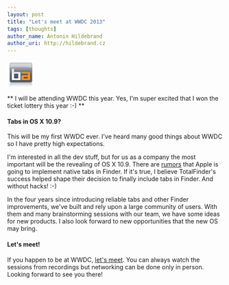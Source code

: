 ```yaml
---
layout: post
title: "Let's meet at WWDC 2013"
tags: [thoughts]
author_name: Antonin Hildebrand
author_uri: http://hildebrand.cz
---
```


<img src="/shared/img/icons/binaryage-badge-64.png" class="intro-icon"/>

** I will be attending WWDC this year. Yes, I'm super excited that I won the ticket lottery this year :-) **

#### Tabs in OS X 10.9?

This will be my first WWDC ever. I've heard many good things about WWDC so I have pretty high expectations.

I'm interested in all the dev stuff, but for us as a company the most important will be the revealing of OS X 10.9. There are [rumors](http://www.theverge.com/2013/4/29/4281684/os-x-10-9-rumored-redesigned-finder-with-tabbed-browsing) that Apple is going to implement native tabs in Finder. If it's true, I believe TotalFinder's success helped shape their decision to finally include tabs in Finder. And without hacks! :-)

In the four years since introducing reliable tabs and other Finder improvements, we've built and rely upon a large community of users. With them and many brainstorming sessions with our team, we have some ideas for new products. I also look forward to new opportunities that the new OS may bring.

#### Let's meet!

If you happen to be at WWDC, [let's meet](mailto:antonin@binaryage.com). You can always watch the sessions from recordings but networking can be done only in person.  Looking forward to see you there!
